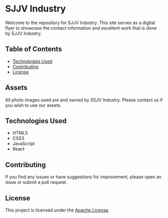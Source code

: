 # SJJV Industry

Welcome to the repository for SJJV Industry. This site serves as a digital flyer to showcase the contact information and excellent work that is done by SJJV Industry.

## Table of Contents

- [Technologies Used](#technologies-used)
- [Contributing](#contributing)
- [License](#license)

## Assets 

All photo images used are and owned by SSJV Industry. Please contact us if you wish to use our assets. 

## Technologies Used

- HTML5
- CSS3
- JavaScript
- React

## Contributing

If you find any issues or have suggestions for improvement, please open an issue or submit a pull request.

## License

This project is licensed under the [Apache License](LICENSE).